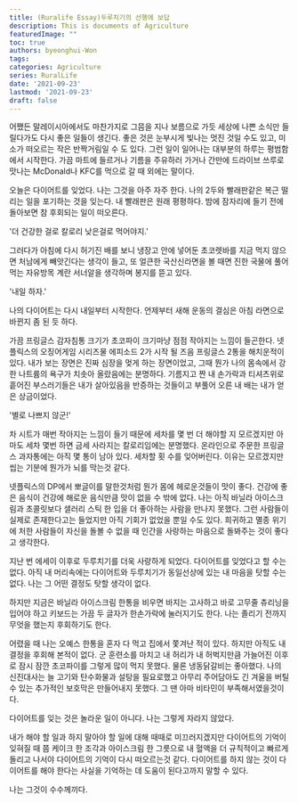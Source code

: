```yaml
---
title: (Ruralife Essay)두루치기의 선행에 보답
description: This is documents of Agriculture
featuredImage: ""
toc: true
authors: byeonghui-Won
tags:
categories: Agriculture
series: RuralLife
date: '2021-09-23'
lastmod: '2021-09-23'
draft: false
---
```


어쨌든 말레이시아에서도 마찬가지로 그믐을 지나 보름으로 가듯 세상에 나쁜 소식만 들릴다가도 다시 좋은 일들이 생긴다. 좋은 것은 눈부시게 빛나는 멋진 것일 수도 있고, 미소가 떠오르는 작은 반짝거림일 수 도 있다. 그런 일이 일어나는 대부분의 하루는 평범함에서 시작한다. 가끔 마트에 들르거나 기름을 주유하러 가거나 간만에 드라이브 쓰루로 맛나는 McDonald나 KFC를 먹으로 갈 때 외에는 말이다. 

오늘은 다이어트를 잊었다. 나는 그것을 아주 자주 한다. 나의 2두와 빨래판같은 복근 떨리는 일을 포기하는 것을 잊는다. 내 빨래판은 원래 평평하다. 밤에 잠자리에 들기 전에 돌아보면 참 후회되는 일이 떠오른다. 

'더 건강한 걸로 칼로리 낮은걸로 먹어야지.'

그러다가 아침에 다시 허기진 배를 보니 냉장고 안에 넣어둔 초코렛바를 지금 먹지 않으면 처남에게 빼앗긴다는 생각이 들고, 또 얼큰한 국산신라면을 볼 때면 진한 국물에 풀어먹는 자유방목 계란 서너알을 생각하며 봉지를 뜯고 있다. 

'내일 하자.'

나의 다이어트는 다시 내일부터 시작한다. 언제부터 새해 운동의 결심은 아침 라면으로 바뀐지 좀 된 듯 하다. 

가끔 프링글스 감자침통 크기가 초코파이 크기마냥 점점 작아지는 느낌이 들곤한다. 넷플릭스의 오징어게임 시리즈물 에피소드 2가 시작 될 즈음 프링글스 2통을 해치운적이 있다. 내가 보는 장면은 진짜 심장을 멎게 하는 장면이었고, 그때 뭔가 나의 몸속에서 강한 나트륨의 욕구가 치솟아 올랐음에는 분명하다. 기름지고 짠 내 손가락과 티셔츠위로 흩어진 부스러기들은 내가 살아있음을 반증하는 것들이고 부풀어 오른 내 배는 내가 얻은 상금이었다. 

'별로 나쁘지 않군!'

차 시트가 매번 작아지는 느낌이 들기 때문에 세차를 몇 번 더 해야할 지 모르겠지만 아마도 세차 몇번 하면 금세 사라지는 칼로리임에는 분명했다. 온라인으로 주문한 프링글스 과자통에는 아직 몇 통이 남아 있다. 세차할 횟 수를 잊어버린다. 이유는 모르겠지만 씹는 기분에 뭔가가 뇌를 막는것 같다. 

넷플릭스의 DP에서 뽀글이를 말한것처럼 뭔가 몸에 헤로운것들이 맛이 좋다. 건강에 좋은 음식이 건강에 해로운 음식만큼 맛이 없을 수 밖에 없다. 나는 아직 바닐라 아이스크림과 초콜릿보다 샐러리 스틱 한 입을 더 좋아하는 사람을 만나지 못했다. 그런 사람들이 실제로 존재한다고는 들었지만 아직 기회가 없었을 뿐일 수도 있다. 희귀하고 멸종 위기에 처한 사람들이 자신을 돌볼 수 없을 때 인간을 사랑하는 마음으로 돌봐주는 것이 좋다고 생각한다. 

지난 번 에세이 이후로 두루치기를 더욱 사랑하게 되었다. 다이어트를 잊었다고 할 수는 없다. 아직 내 머리속에는 다이어트와 두루치기가 동일선상에 있는 내 마음을 탓할 수는 없다. 나는 그 어떤 결정도 탓할 생각이 없다. 

하지만 지금은 바닐라 아이스크림 한통을 비우면 바지는 고사하고 바로 고무줄 츄리닝을 입어야 하고 키보드는 가끔 두 글자가 한손가락에 눌러지기도 한다. 나는 졸리기 전까지 무엇을 했는지 후회하기도 한다. 

어렸을 때 나는 오예스 한통을 혼자 다 먹고 집에서 쫓겨난 적이 있다. 하지만 아직도 내 결정을 후회해 본적이 없다. 군 훈련소를 마치고 내 허리가 내 허벅지만큼 가늘어진 이후로 잠시 잠깐 초코파이를 그렇게 많이 먹지 못했다. 물론 냉동닭갈비는 좋아했다. 나의 신진대사는 늘 고기와 탄수화물과 설탕을 필요로했고 아무리 주어담아도 긴 겨울을 버틸 수 있는 추가적인 보호막은 만들어내지 못했다. 그 땐 아마 비타민이 부족해서였을것이다. 

다이어트를 잊는 것은 놀라운 일이 아니다. 나는 그렇게 자라지 않았다. 

내가 해야 할 일과 하지 말아야 할 일에 대해 때때로 미끄러지겠지만 다이어트의 기억이 잊혀질 때 쯤 케이크 한 조각과 아이스크림 한 그릇으로 내 혈액을 더 규칙적이고 빠르게 돌리고 나서야 다이어트의 기억이 다시 떠오르는것 같다. 다이어트를 하지 않는 것이 다이어트를 해야 한다는 사실을 기억하는 데 도움이 된다고까지 말할 수 있다. 

나는 그것이 수수께끼다.

